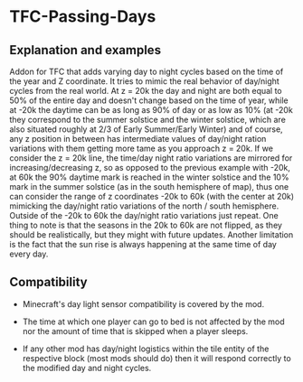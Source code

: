 # TFC-Passing-Days


## Explanation and examples

Addon for TFC that adds varying day to night cycles based on the time of the year and Z coordinate. It tries to mimic the real behavior of day/night cycles from the real world. At z = 20k the day and night are both equal to 50% of the entire day and doesn't change based on the time of year, while at -20k the daytime can be as long as 90% of day or as low as 10% (at -20k they correspond to the summer solstice and the winter solstice, which are also situated roughly at 2/3 of Early Summer/Early Winter) and of course, any z position in between has intermediate values of day/night ration variations with them getting more tame as you approach z = 20k. If we consider the z = 20k line, the time/day night ratio variations are mirrored for increasing/decreasing z, so as opposed to the previous example with -20k, at 60k the 90% daytime mark is reached in the winter solstice and the 10% mark in the summer solstice (as in the south hemisphere of map), thus one can consider the range of z coordinates -20k to 60k (with the center at 20k) mimicking the day/night ratio variations of the north / south hemisphere. Outside of the -20k to 60k the day/night ratio variations just repeat. One thing to note is that the seasons in the 20k to 60k are not flipped, as they should be realistically, but they might with future updates. Another limitation is the fact that the sun rise is always happening at the same time of day every day.
 
## Compatibility

- Minecraft's day light sensor compatibility is covered by the mod.

- The time at which one player can go to bed is not affected by the mod nor the amount of time that is skipped when a player sleeps.

- If any other mod has day/night logistics within the tile entity of the respective block (most mods should do) then it will respond correctly to the modified day and night cycles.
